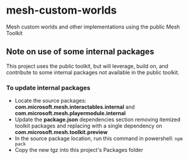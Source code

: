 # mesh-custom-worlds
Mesh custom worlds and other implementations using the public Mesh Toolkit

## Note on use of some internal packages
This project uses the public toolkit, but will leverage, build on, and contribute to some internal packages not available in the public toolkit.  

### To update internal packages
- Locate the source packages: **com.microsoft.mesh.interactables.internal** and **com.microsoft.mesh.playermodule.internal**
- Update the **package.json** dependencies section removing itemized toolkit packages and replacing with a single dependency on **com.microsoft.mesh.toolkit.preview**
- In the source package location, run this command in powershell: `npm pack`
- Copy the new tgz into this project's Packages folder
